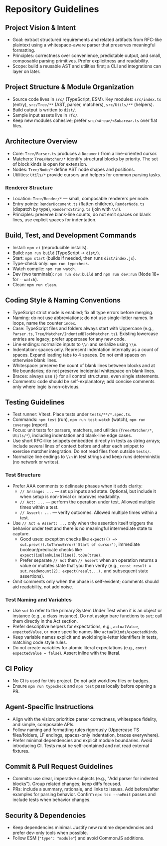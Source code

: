 # Repository Guidelines

## Project Vision & Intent
- Goal: extract structured requirements and related artifacts from RFC-like plaintext using a whitespace-aware parser that preserves meaningful formatting.
- Principles: correctness over convenience, predictable output, and small, composable parsing primitives. Prefer explicitness and readability.
- Scope: build a reusable AST and utilities first; a CLI and integrations can layer on later.

## Project Structure & Module Organization
- Source code lives in `src/` (TypeScript, ESM). Key modules: `src/index.ts` (entry), `src/Tree/**` (AST, parser, matchers), `src/Utils/**` (helpers).
- Build output is written to `dist/`.
- Sample input assets live in `rfc/`.
- Keep new modules cohesive; prefer `src/<Area>/<Subarea>.ts` over flat files.

## Architecture Overview
- Core: `Tree/Parser.ts` produces a `Document` from a line-oriented cursor.
- Matchers: `Tree/Matcher/*` identify structural blocks by priority. The set of block kinds is open for extension.
- Nodes: `Tree/Node/*` define AST node shapes and positions.
- Utilities: `Utils/*` provide cursors and helpers for common parsing tasks.

### Renderer Structure
- Location: `Tree/Render/*` — small, composable renderers per node.
- Entry points: `RenderDocument.ts` (flatten children), `RenderNode.ts` (dispatch by type), `RenderToString.ts` (join with `\\n`).
- Principles: preserve blank-line counts, do not emit spaces on blank lines, use explicit spaces for indentation.

## Build, Test, and Development Commands
- Install: `npm ci` (reproducible installs).
- Build: `npm run build` (TypeScript → `dist/`).
- Start: `npm start` (builds if needed, then runs `dist/index.js`).
- Type-check only: `npm run typecheck`.
- Watch compile: `npm run watch`.
- Dev (two terminals): `npm run dev:build` and `npm run dev:run` (Node 18+ for `--watch`).
- Clean: `npm run clean`.

## Coding Style & Naming Conventions
- TypeScript strict mode is enabled; fix all type errors before merging.
- Naming: do not use abbreviations; do not use single-letter names. In loops, name the counter `index`.
- Case: TypeScript files and folders always start with Uppercase (e.g., `Parser.ts`, `Tree/Matcher/IndentedBlockMatcher.ts`). Existing lowercase entries are legacy; prefer uppercase for any new code.
- Line endings: normalize inputs to `\\n` and serialize using `\\n`.
- Indentation: spaces only. Represent indentation internally as a count of spaces. Expand leading tabs to 4 spaces. Do not emit spaces on otherwise blank lines.
- Whitespace: preserve the count of blank lines between blocks and at file boundaries; do not preserve incidental whitespace on blank lines.
- Braces: always use `{}` for all control structures, even single statements.
- Comments: code should be self-explanatory; add concise comments only where logic is non-obvious.

## Testing Guidelines
- Test runner: Vitest. Place tests under `tests/**/*.spec.ts`.
- Commands: `npm test` (run), `npm run test:watch` (watch), `npm run coverage` (report).
- Focus: unit tests for parsers, matchers, and utilities (`Tree/Matcher/*`, `Utils/*`), including indentation and blank-line edge cases.
- Use short RFC-like snippets embedded directly in tests as string arrays; include several lines of context before and after each snippet to exercise matcher integration. Do not read files from outside `tests/`.
- Normalize line endings to `\\n` in test strings and keep runs deterministic (no network or writes).

### Test Structure
- Prefer AAA comments to delineate phases when it adds clarity:
  - `// Arrange: ...` — set up inputs and state. Optional, but include it when setup is non-trivial or improves readability.
  - `// Act: ...` — perform the operation under test. Allowed multiple times within a test.
  - `// Assert: ...` — verify outcomes. Allowed multiple times within a test.
- Use `// Act & Assert: ...` only when the assertion itself triggers the behavior under test and there is no meaningful intermediate state to capture.
  - Good uses: exception checks like `expect(() => sut.prev()).toThrowError('Start of cursor')`, immediate boolean/predicate checks like `expect(isBlankLine(line)).toBe(true)`.
  - Prefer separate `// Act` then `// Assert` when an operation returns a value or mutates state that you then verify (e.g., `const result = sut.readAmount(2); expect(result...).` and subsequent state assertions).
- Omit comments only when the phase is self-evident; comments should aid readability, not add noise.

### Test Naming and Variables
- Use `sut` to refer to the primary System Under Test when it is an object or instance (e.g., a class instance). Do not assign bare functions to `sut`; call them directly in the Act section.
- Prefer descriptive helpers for expectations, e.g., `actualValue`, `expectedValue`, or more specific names like `actualKinds`/`expectedKinds`.
- Keep variable names explicit and avoid single-letter identifiers in tests, matching code style rules.
 - Do not create variables for atomic literal expectations (e.g., `const expectedValue = false`). Assert inline with the literal.

## CI Policy
- No CI is used for this project. Do not add workflow files or badges.
- Ensure `npm run typecheck` and `npm test` pass locally before opening a PR.

## Agent-Specific Instructions
- Align with the vision: prioritize parser correctness, whitespace fidelity, and simple, composable APIs.
- Follow naming and formatting rules rigorously (Uppercase TS files/folders, LF endings, spaces-only indentation, braces everywhere).
- Prefer minimal dependencies and explicit module boundaries. Avoid introducing CI. Tests must be self-contained and not read external fixtures.

## Commit & Pull Request Guidelines
- Commits: use clear, imperative subjects (e.g., "Add parser for indented blocks"). Group related changes; keep diffs focused.
- PRs: include a summary, rationale, and links to issues. Add before/after examples for parsing behavior. Confirm `npx tsc --noEmit` passes and include tests when behavior changes.

## Security & Dependencies
- Keep dependencies minimal. Justify new runtime dependencies and prefer dev-only tools when possible.
- Follow ESM (`"type": "module"`) and avoid CommonJS additions.
